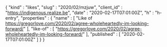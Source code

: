 {
  "kind" : "likes",
  "slug" : "2020/02/mzjuw",
  "client_id" : "https://indigenous.realize.be",
  "date" : "2020-02-17T07:01:00Z",
  "h" : "h-entry",
  "properties" : {
    "name" : [ "Like of https://gregorlove.com/2020/02/agree-wholeheartedly-im-looking-forward/" ],
    "like-of" : [ "https://gregorlove.com/2020/02/agree-wholeheartedly-im-looking-forward/" ],
    "published" : [ "2020-02-17T07:01:00Z" ]
  }
}
